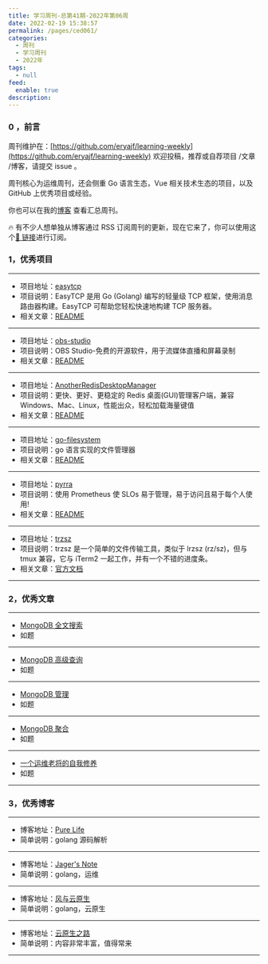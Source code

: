```yaml
---
title: 学习周刊-总第41期-2022年第06周
date: 2022-02-19 15:38:57
permalink: /pages/ced061/
categories:
  - 周刊
  - 学习周刊
  - 2022年
tags:
  - null
feed:
  enable: true
description:
---
```


### 0 ，前言

周刊维护在：[https://github.com/eryajf/learning-weekly](https://github.com/eryajf/learning-weekly) 欢迎投稿，推荐或自荐项目 /文章 /博客，请提交 issue 。

周刊核心为运维周刊，还会侧重 Go 语言生态，Vue 相关技术生态的项目，以及 GitHub 上优秀项目或经验。

你也可以在我的[博客](https://wiki.eryajf.net/learning-weekly/) 查看汇总周刊。

🔥 有不少人想单独从博客通过 RSS 订阅周刊的更新，现在它来了，你可以使用这个[🔗 链接](https://wiki.eryajf.net/learning-weekly.xml)进行订阅。

### 1，优秀项目

---

- 项目地址：[easytcp](https://github.com/DarthPestilane/easytcp)
- 项目说明：EasyTCP 是用 Go (Golang) 编写的轻量级 TCP 框架，使用消息路由器构建。EasyTCP 可帮助您轻松快速地构建 TCP 服务器。
- 相关文章：[README](https://github.com/DarthPestilane/easytcp#readme)

---

- 项目地址：[obs-studio](https://github.com/obsproject/obs-studio)
- 项目说明：OBS Studio-免费的开源软件，用于流媒体直播和屏幕录制
- 相关文章：[README](https://github.com/obsproject/obs-studio#readme)

---

- 项目地址：[AnotherRedisDesktopManager](https://github.com/qishibo/AnotherRedisDesktopManager)
- 项目说明：更快、更好、更稳定的 Redis 桌面(GUI)管理客户端，兼容 Windows、Mac、Linux，性能出众，轻松加载海量键值
- 相关文章：[README](https://github.com/qishibo/AnotherRedisDesktopManager/blob/master/README.zh-CN.md)

---

- 项目地址：[go-filesystem](https://github.com/deatil/go-filesystem)
- 项目说明：go 语言实现的文件管理器
- 相关文章：[README](https://github.com/deatil/go-filesystem#readme)

---

- 项目地址：[pyrra](https://github.com/pyrra-dev/pyrra)
- 项目说明：使用 Prometheus 使 SLOs 易于管理，易于访问且易于每个人使用!
- 相关文章：[README](https://github.com/pyrra-dev/pyrra#readme)

---

- 项目地址：[trzsz](https://github.com/trzsz/trzsz)
- 项目说明：trzsz 是一个简单的文件传输工具，类似于 lrzsz (rz/sz)，但与 tmux 兼容，它与 iTerm2 一起工作，并有一个不错的进度条。
- 相关文章：[官方文档](https://trzsz.github.io/cn/)

---

### 2，优秀文章

---

- [MongoDB 全文搜索](https://toboto.wang/2021/05/18/MongoDB%E5%85%A8%E6%96%87%E6%90%9C%E7%B4%A2.html)
- 如题

---

- [MongoDB 高级查询](http://cw.hubwiz.com/card/c/543b2f3cf86387171814c026/1/1/1/)
- 如题

---

- [MongoDB 管理](http://cw.hubwiz.com/card/c/5438c259032c7817c40298b5/1/1/1/)
- 如题

---

- [MongoDB 聚合](http://cw.hubwiz.com/card/c/548125a5f8638718f0db0792/1/1/1/)
- 如题

---

- [一个运维老将的自我修养](https://mp.weixin.qq.com/s/e7LzCLdWEzOvcvn7yRecpQ)
- 如题

---

### 3，优秀博客

---

- 博客地址：[Pure Life](https://chunlife.top/)
- 简单说明：golang 源码解析

---

- 博客地址：[Jager's Note](https://blog.hawtech.cn/)
- 简单说明：golang，运维

---

- 博客地址：[风与云原生](https://blog.crazytaxii.com/)
- 简单说明：golang，云原生

---

- 博客地址：[云原生之路](https://www.361way.com/)
- 简单说明：内容非常丰富，值得常来

---
